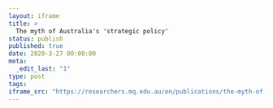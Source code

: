 ```yaml
---
layout: iframe
title: >
  The myth of Australia's 'strategic policy'
status: publish
published: true
date: 2020-3-27 00:00:00
meta:
  _edit_last: "1"
type: post
tags:
iframe_src: "https://researchers.mq.edu.au/en/publications/the-myth-of-australias-strategic-policy"
---
```

        